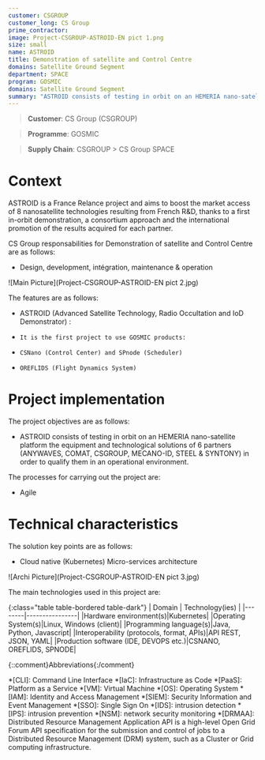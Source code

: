 ```yaml
---
customer: CSGROUP
customer_long: CS Group
prime_contractor: 
image: Project-CSGROUP-ASTROID-EN pict 1.png
size: small
name: ASTROID
title: Demonstration of satellite and Control Centre
domains: Satellite Ground Segment
department: SPACE
program: GOSMIC
domains: Satellite Ground Segment
summary: "ASTROID consists of testing in orbit on an HEMERIA nano-satellite platform the equipment and technological solutions of 6 partners (ANYWAVES, COMAT, CSGROUP, MECANO-ID, STEEL & SYNTONY) in order to qualify them in an operational environment."
---
```


> __Customer__\: CS Group (CSGROUP)

> __Programme__\: GOSMIC

> __Supply Chain__\: CSGROUP >  CS Group SPACE


# Context

ASTROID is a France Relance project and aims to boost the market access of 8 nanosatellite technologies resulting from French R&D, thanks to a first in-orbit demonstration, a consortium approach and the international promotion of the results acquired for each partner.

CS Group responsabilities for Demonstration of satellite and Control Centre are as follows:
* Design, development, intégration, maintenance & operation

![Main Picture](Project-CSGROUP-ASTROID-EN pict 2.jpg)

The features are as follows:
* ASTROID (Advanced Satellite Technology, Radio Occultation and IoD Demonstrator) :
*     It is the first project to use GOSMIC products:
*     CSNano (Control Center) and SPnode (Scheduler)
*     OREFLIDS (Flight Dynamics System)

# Project implementation

The project objectives are as follows:
* ASTROID consists of testing in orbit on an HEMERIA nano-satellite platform the equipment and technological solutions of 6 partners (ANYWAVES, COMAT, CSGROUP, MECANO-ID, STEEL & SYNTONY) in order to qualify them in an operational environment.

The processes for carrying out the project are:
* Agile

# Technical characteristics

The solution key points are as follows:
* Cloud native (Kubernetes) Micro-services architecture

![Archi Picture](Project-CSGROUP-ASTROID-EN pict 3.jpg)

The main technologies used in this project are:

{:class="table table-bordered table-dark"}
| Domain | Technology(ies) |
|--------|----------------|
|Hardware environment(s)|Kubernetes|
|Operating System(s)|Linux, Windows (client)|
|Programming language(s)|Java, Python, Javascript|
|Interoperability (protocols, format, APIs)|API REST, JSON, YAML|
|Production software (IDE, DEVOPS etc.)|CSNANO, OREFLIDS, SPNODE|



{::comment}Abbreviations{:/comment}

*[CLI]: Command Line Interface
*[IaC]: Infrastructure as Code
*[PaaS]: Platform as a Service
*[VM]: Virtual Machine
*[OS]: Operating System
*[IAM]: Identity and Access Management
*[SIEM]: Security Information and Event Management
*[SSO]: Single Sign On
*[IDS]: intrusion detection
*[IPS]: intrusion prevention
*[NSM]: network security monitoring
*[DRMAA]: Distributed Resource Management Application API is a high-level Open Grid Forum API specification for the submission and control of jobs to a Distributed Resource Management (DRM) system, such as a Cluster or Grid computing infrastructure.

